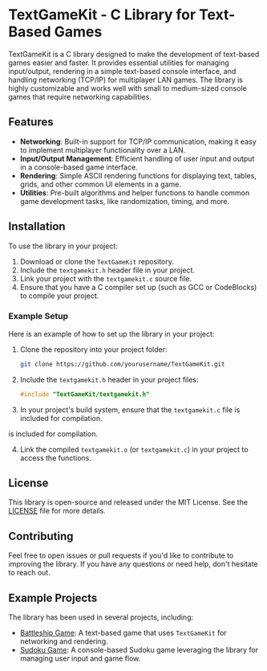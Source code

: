 # TextGameKit - C Library for Text-Based Games

TextGameKit is a C library designed to make the development of text-based games easier and faster. It provides essential utilities for managing input/output, rendering in a simple text-based console interface, and handling networking (TCP/IP) for multiplayer LAN games. The library is highly customizable and works well with small to medium-sized console games that require networking capabilities.

## Features

- **Networking**: Built-in support for TCP/IP communication, making it easy to implement multiplayer functionality over a LAN.
- **Input/Output Management**: Efficient handling of user input and output in a console-based game interface.
- **Rendering**: Simple ASCII rendering functions for displaying text, tables, grids, and other common UI elements in a game.
- **Utilities**: Pre-built algorithms and helper functions to handle common game development tasks, like randomization, timing, and more.

## Installation

To use the library in your project:

1. Download or clone the `TextGameKit` repository.
2. Include the `textgamekit.h` header file in your project.
3. Link your project with the `textgamekit.c` source file.
4. Ensure that you have a C compiler set up (such as GCC or CodeBlocks) to compile your project.

### Example Setup

Here is an example of how to set up the library in your project:

1. Clone the repository into your project folder:
   ```bash
   git clone https://github.com/yourusername/TextGameKit.git

2. Include the `textgamekit.h` header in your project files:
   ```C
   #include "TextGameKit/textgamekit.h"

3. In your project's build system, ensure that the `textgamekit.c` file is included for compilation.

is included for compilation.

4. Link the compiled `textgamekit.o` (or `textgamekit.c`) in your project to access the functions.

## License
This library is open-source and released under the MIT License. See the [LICENSE](LICENSE) file for more details.

## Contributing
Feel free to open issues or pull requests if you'd like to contribute to improving the library. If you have any questions or need help, don't hesitate to reach out.

## Example Projects
The library has been used in several projects, including:

- [Battleship Game](https://github.com/LorisAccordino/Battleship-Game): A text-based game that uses `TextGameKit` for networking and rendering.
- [Sudoku Game](https://github.com/LorisAccordino/Sudoku-Game): A console-based Sudoku game leveraging the library for managing user input and game flow.

